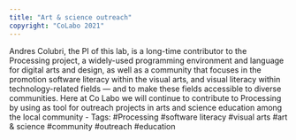 ```yaml
---
title: "Art & science outreach"
copyright: "CoLabo 2021"
---
```


Andres Colubri, the PI of this lab, is a long-time contributor to the Processing project, a widely-used programming environment and language for digital arts and design, as well as a community that focuses in the promotion software literacy within the visual arts, and visual literacy within technology-related fields — and to make these fields accessible to diverse communities. Here at Co Labo we will continue to contribute to Processing by using as tool for outreach projects in arts and science education among the local community - Tags: #Processing #software literacy #visual arts #art & science #community #outreach #education
